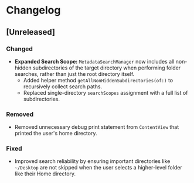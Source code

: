 # Changelog

## [Unreleased]

### Changed
- **Expanded Search Scope:** `MetadataSearchManager` now includes all non-hidden subdirectories of the target directory when performing folder searches, rather than just the root directory itself.
  - Added helper method `getAllNonHiddenSubdirectories(of:)` to recursively collect search paths.
  - Replaced single-directory `searchScopes` assignment with a full list of subdirectories.

### Removed
- Removed unnecessary debug print statement from `ContentView` that printed the user's home directory.

### Fixed
- Improved search reliability by ensuring important directories like `~/Desktop` are not skipped when the user selects a higher-level folder like their Home directory.

